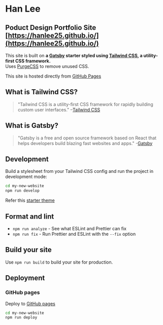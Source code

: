 # Han Lee

## Poduct Design Portfolio Site [https://hanlee25.github.io/](https://hanlee25.github.io/)

<div>
  This site is built on <strong>a <a href="https://www.gatsbyjs.org/">Gatsby</a> starter styled using <a href="https://tailwindcss.com/">Tailwind CSS</a>, a utility-first CSS framework.</strong><br />
  Uses <a href="https://www.purgecss.com/">PurgeCSS</a> to remove unused CSS.<br />

This site is hosted directly from [GitHub Pages](https://pages.github.com/)

</div>

## What is Tailwind CSS?

> "Tailwind CSS is a utility-first CSS framework for rapidly building custom user interfaces."
> –[Tailwind CSS](https://tailwindcss.com)

## What is Gatsby?

> "Gatsby is a free and open source framework based on React that helps developers build blazing fast websites and apps." -[Gatsby](https://www.gatsbyjs.org/)

## Development

Build a stylesheet from your Tailwind CSS config and run the project in development mode:

```sh
cd my-new-website
npm run develop
```

Refer this [starter theme](https://github.com/taylorbryant/gatsby-starter-tailwind)

## Format and lint

- `npm run analyze` - See what ESLint and Prettier can fix
- `npm run fix` - Run Prettier and ESLint with the `--fix` option

## Build your site

Use `npm run build` to build your site for production.

## Deployment

### GitHub pages

Deploy to [GitHub pages](https://www.gatsbyjs.org/docs/how-gatsby-works-with-github-pages/)

```sh
cd my-new-website
npm run deploy
```
